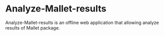 # Analyze-Mallet-results
Analyze-Mallet-results is an offline web application that allowing analyze results of Mallet package.


